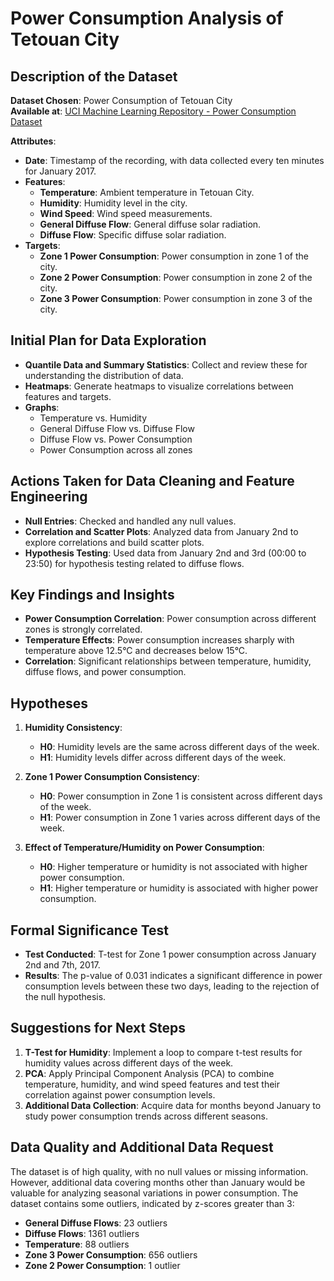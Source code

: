 # Power Consumption Analysis of Tetouan City

## Description of the Dataset

**Dataset Chosen**: Power Consumption of Tetouan City  
**Available at**: [UCI Machine Learning Repository - Power Consumption Dataset](https://archive.ics.uci.edu/ml/datasets/Power+Consumption+of+Tetouan+City)  

**Attributes**:
- **Date**: Timestamp of the recording, with data collected every ten minutes for January 2017.
- **Features**:
  - **Temperature**: Ambient temperature in Tetouan City.
  - **Humidity**: Humidity level in the city.
  - **Wind Speed**: Wind speed measurements.
  - **General Diffuse Flow**: General diffuse solar radiation.
  - **Diffuse Flow**: Specific diffuse solar radiation.
- **Targets**:
  - **Zone 1 Power Consumption**: Power consumption in zone 1 of the city.
  - **Zone 2 Power Consumption**: Power consumption in zone 2 of the city.
  - **Zone 3 Power Consumption**: Power consumption in zone 3 of the city.

## Initial Plan for Data Exploration

- **Quantile Data and Summary Statistics**: Collect and review these for understanding the distribution of data.
- **Heatmaps**: Generate heatmaps to visualize correlations between features and targets.
- **Graphs**:
  - Temperature vs. Humidity
  - General Diffuse Flow vs. Diffuse Flow
  - Diffuse Flow vs. Power Consumption
  - Power Consumption across all zones

## Actions Taken for Data Cleaning and Feature Engineering

- **Null Entries**: Checked and handled any null values.
- **Correlation and Scatter Plots**: Analyzed data from January 2nd to explore correlations and build scatter plots.
- **Hypothesis Testing**: Used data from January 2nd and 3rd (00:00 to 23:50) for hypothesis testing related to diffuse flows.

## Key Findings and Insights

- **Power Consumption Correlation**: Power consumption across different zones is strongly correlated.
- **Temperature Effects**: Power consumption increases sharply with temperature above 12.5°C and decreases below 15°C.
- **Correlation**: Significant relationships between temperature, humidity, diffuse flows, and power consumption.

## Hypotheses

1. **Humidity Consistency**:
   - **H0**: Humidity levels are the same across different days of the week.
   - **H1**: Humidity levels differ across different days of the week.

2. **Zone 1 Power Consumption Consistency**:
   - **H0**: Power consumption in Zone 1 is consistent across different days of the week.
   - **H1**: Power consumption in Zone 1 varies across different days of the week.

3. **Effect of Temperature/Humidity on Power Consumption**:
   - **H0**: Higher temperature or humidity is not associated with higher power consumption.
   - **H1**: Higher temperature or humidity is associated with higher power consumption.

## Formal Significance Test

- **Test Conducted**: T-test for Zone 1 power consumption across January 2nd and 7th, 2017.
- **Results**: The p-value of 0.031 indicates a significant difference in power consumption levels between these two days, leading to the rejection of the null hypothesis.

## Suggestions for Next Steps

1. **T-Test for Humidity**: Implement a loop to compare t-test results for humidity values across different days of the week.
2. **PCA**: Apply Principal Component Analysis (PCA) to combine temperature, humidity, and wind speed features and test their correlation against power consumption levels.
3. **Additional Data Collection**: Acquire data for months beyond January to study power consumption trends across different seasons.

## Data Quality and Additional Data Request

The dataset is of high quality, with no null values or missing information. However, additional data covering months other than January would be valuable for analyzing seasonal variations in power consumption. The dataset contains some outliers, indicated by z-scores greater than 3:
- **General Diffuse Flows**: 23 outliers
- **Diffuse Flows**: 1361 outliers
- **Temperature**: 88 outliers
- **Zone 3 Power Consumption**: 656 outliers
- **Zone 2 Power Consumption**: 1 outlier
